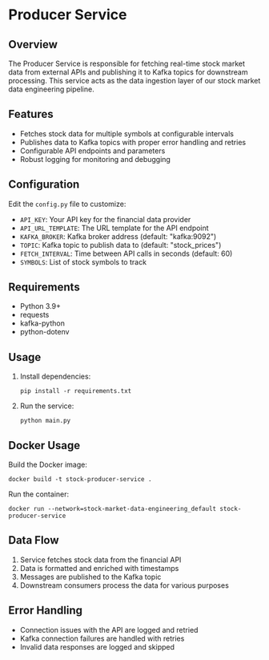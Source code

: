# Producer Service

## Overview
The Producer Service is responsible for fetching real-time stock market data from external APIs and publishing it to Kafka topics for downstream processing. This service acts as the data ingestion layer of our stock market data engineering pipeline.

## Features
- Fetches stock data for multiple symbols at configurable intervals
- Publishes data to Kafka topics with proper error handling and retries
- Configurable API endpoints and parameters
- Robust logging for monitoring and debugging

## Configuration
Edit the `config.py` file to customize:
- `API_KEY`: Your API key for the financial data provider
- `API_URL_TEMPLATE`: The URL template for the API endpoint
- `KAFKA_BROKER`: Kafka broker address (default: "kafka:9092")
- `TOPIC`: Kafka topic to publish data to (default: "stock_prices")
- `FETCH_INTERVAL`: Time between API calls in seconds (default: 60)
- `SYMBOLS`: List of stock symbols to track

## Requirements
- Python 3.9+
- requests
- kafka-python
- python-dotenv

## Usage
1. Install dependencies:
   ```
   pip install -r requirements.txt
   ```

2. Run the service:
   ```
   python main.py
   ```

## Docker Usage
Build the Docker image:
```
docker build -t stock-producer-service .
```

Run the container:
```
docker run --network=stock-market-data-engineering_default stock-producer-service
```

## Data Flow
1. Service fetches stock data from the financial API
2. Data is formatted and enriched with timestamps
3. Messages are published to the Kafka topic
4. Downstream consumers process the data for various purposes

## Error Handling
- Connection issues with the API are logged and retried
- Kafka connection failures are handled with retries
- Invalid data responses are logged and skipped
